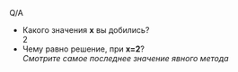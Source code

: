 Q/A
* Какого значения **х** вы добились?\
2
* Чему равно решение, при **х=2**?\
*Смотрите самое последнее значение явного метода*
